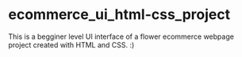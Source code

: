 # ecommerce_ui_html-css_project
This is a begginer level UI interface of a flower ecommerce webpage project created with HTML and CSS. :)
